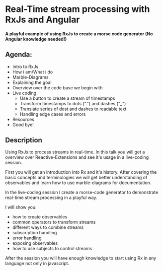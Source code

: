 # Real-Time stream processing with RxJs and Angular
#### A playful example of using RxJs to create a morse code generator (No Angular knowledge needed!)
 
## Agenda:
- Intro to RxJs
- How i am/What i do
- Marble-Diagrams
- Explaining the goal
- Overview over the code base we begin with
- Live coding
  - Use a button to create a stream of timestamps
  - Transform timestamps to dots (".") and dashes ("_")
  - Translate series of dost and dashes to readable text
  - Handling edge cases and errors
- Resources
- Good bye!

## Description
Using RxJs to process streams in real-time. 
In this talk you will get a overview over Reactive-Extensions and see it's usage in a live-coding session.

First you will get an introduction into Rx and it's history. 
After covering the basic concepts and terminologies 
we will get better understanding of observables and learn how to use marble-diagrams for documentation.

In the live-coding session I create a morse-code generator to demonstrate real-time stream processing in a playful way.

I will show you:
- how to create observables
- common operators to transform streams
- different ways to combine streams
- subscription handling
- error handling
- exposing observables
- how to use subjects to control streams

After the session you will have enough knowledge to start using Rx in any language not only in javascript.
